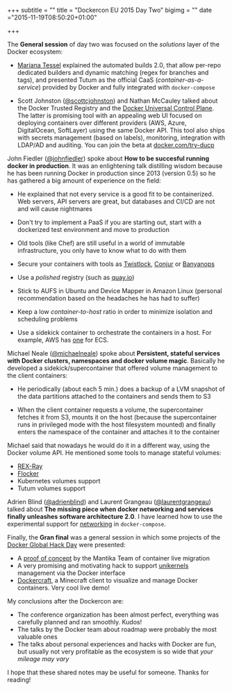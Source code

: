 +++
subtitle = ""
title = "Dockercon EU 2015 Day Two"
bigimg = ""
date ="2015-11-19T08:50:20+01:00"

+++

The **General session** of day two was focused on the *solutions* layer of the Docker ecosystem:

- [Mariana Tessel](https://www.linkedin.com/in/mariannatessel) explained the automated builds 2.0, that allow per-repo dedicated builders and dynamic matching (regex for branches and tags), and presented Tutum as the official CaaS (*container-as-a-service*) provided by Docker and fully integrated with `docker-compose`

- Scott Johnston ([@scottcjohnston](https://twitter.com/scottcjohnston)) and Nathan McCauley talked about the Docker Trusted Registry and the [Docker Universal Control Plane](https://www.docker.com/universal-control-plane). The latter is promising tool with an appealing web UI focused on deploying containers over different providers (AWS, Azure, DigitalOcean, SoftLayer) using the same Docker API. This tool also ships with secrets management (based on labels), monitoring, integration with LDAP/AD and auditing. You can join the beta at [docker.com/try-ducp](https://www.docker.com/try-ducp)

<!-- TEASER_END -->

John Fiedler ([@johnfiedler](https://twitter.com/johnfiedler)) spoke about **How to be succesful running docker in production**. It was an enlightening talk distilling wisdom because he has been running Docker in production since 2013 (version 0.5) so he has gathered a big amount of experience on the field:

- He explained that not every service is a good fit to be containerized. Web servers, API servers are great, but databases and CI/CD are not and will cause nightmares

- Don't try to implement a PaaS if you are starting out, start with a dockerized test environment and move to production

- Old tools (like Chef) are still useful in a world of immutable infrastructure, you only have to know what to do with them

- Secure your containers with tools as [Twistlock](https://www.twistlock.com/), [Conjur](https://www.conjur.net/solutions/docker) or [Banyanops](http://www.banyanops.com/)

- Use a *polished* registry (such as [quay.io](https://quay.io/))

- Stick to AUFS in Ubuntu and Device Mapper in Amazon Linux (personal recommendation based on the headaches he has had to suffer)

- Keep a low *container-to-host* ratio in order to minimize isolation and scheduling problems

- Use a sidekick container to orchestrate the containers in a host. For example, AWS has [one](https://github.com/aws/amazon-ecs-agent) for ECS.

Michael Neale ([@michaelneale](https://twitter.com/michaelneale)) spoke about **Persistent, stateful services with Docker clusters, namespaces and docker volume magic**. Basically he developed a sidekick/supercontainer that offered volume management to the client containers:

- He periodically (about each 5 min.) does a backup of a LVM snapshot of the data partitions attached to the containers and sends them to S3

- When the client container requests a volume, the supercontainer fetches it from S3, mounts it on the host (because the supercontainer runs in privileged mode with the host filesystem mounted) and finally enters the namespace of the container and attaches it to the container

Michael said that nowadays he would do it in a different way, using the Docker volume API. He mentioned some tools to manage stateful volumes:

- [REX-Ray](https://github.com/emccode/rexray)
- [Flocker](https://clusterhq.com/flocker/introduction/)
- Kubernetes volumes support
- Tutum volumes support

Adrien Blind ([@adrienblind](https://twitter.com/adrienblind)) and Laurent Grangeau ([@laurentgrangeau](https://twitter.com/laurentgrangeau)) talked about **The missing piece when docker networking and services finally unleashes software architecture 2.0**. I have learned how to use the experimental support for [networking](https://docs.docker.com/compose/networking/) in `docker-compose`.

Finally, the **Gran final** was a general session in which some projects of the [Docker Global Hack Day](http://www.docker.com/community/docker-global-hack-day-3) were presented:

- A [proof of concept](http://blog.mantika.io/GHD) by the Mantika Team of container live migration
- A very promising and motivating hack to support [unikernels](http://unikernel.org/blog/2015/unikernels-meet-docker/) management via the Docker interface
- [Dockercraft](https://github.com/docker/dockercraft), a Minecraft client to visualize and manage Docker containers. Very cool live demo!

My conclusions after the Dockercon are:

- The conference organization has been almost perfect, everything was carefully planned and ran smoothly. Kudos!
- The talks by the Docker team about roadmap were probably the most valuable ones
- The talks about personal experiences and hacks with Docker are fun, but usually not very profitable as the ecosystem is so wide that *your mileage may vary*

I hope that these shared notes may be useful for someone. Thanks for reading!
